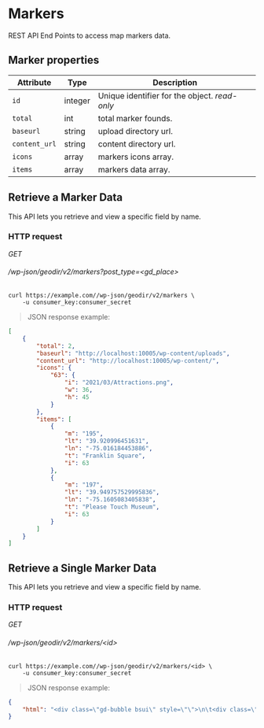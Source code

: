 # Markers #
REST API End Points to access map markers data.

## Marker properties ##

| Attribute                     | Type      | Description                                                                                                                          |
| ----------------------------- | --------- | ------------------------------------------------------------------------------------------------------------------------------------ |
| `id`                          | integer   | Unique identifier for the object. <i class="label label-info">read-only</i>                                                          |
| `total`                        | int    | total marker founds.|
| `baseurl`                      | string    | upload directory url. |
| `content_url`                | string | content directory url.|
| `icons`                | array | markers icons array.|
| `items`                | array | markers data array.|

## Retrieve a Marker Data ##

This API lets you retrieve and view a specific field by name.

### HTTP request ###

<div class="api-endpoint">
	<div class="endpoint-data">
		<i class="label label-get">GET</i>
		<h6>/wp-json/geodir/v2/markers?post_type=&lt;gd_place&gt;</h6>
	</div>
</div>

```shell
curl https://example.com//wp-json/geodir/v2/markers \
	-u consumer_key:consumer_secret
```

> JSON response example:

```json
[
    {
        "total": 2,
        "baseurl": "http://localhost:10005/wp-content/uploads",
        "content_url": "http://localhost:10005/wp-content/",
        "icons": {
            "63": {
                "i": "2021/03/Attractions.png",
                "w": 36,
                "h": 45
            }
        },
        "items": [
            {
                "m": "195",
                "lt": "39.920996451631",
                "ln": "-75.016184453886",
                "t": "Franklin Square",
                "i": 63
            },
            {
                "m": "197",
                "lt": "39.949757529995836",
                "ln": "-75.1605083405838",
                "t": "Please Touch Museum",
                "i": 63
            }
        ]
    }
]
```

## Retrieve a Single Marker Data ##

This API lets you retrieve and view a specific field by name.

### HTTP request ###

<div class="api-endpoint">
	<div class="endpoint-data">
		<i class="label label-get">GET</i>
		<h6>/wp-json/geodir/v2/markers/&lt;id&gt;</h6>
	</div>
</div>

```shell
curl https://example.com//wp-json/geodir/v2/markers/<id> \
	-u consumer_key:consumer_secret
```

> JSON response example:

```json
{
    "html": "<div class=\"gd-bubble bsui\" style=\"\">\n\t<div class=\"gd-bubble-inside\">\n\t\t<div class=\"geodir-bubble_desc\">\n\t\t\t<div class=\"geodir-post-title bsui sdel-3ab4ade6\" >\t\t<h4 class=\"geodir-entry-title  h5 \">\n\t\t\t<a href=\"http://localhost:10005/places/united-states/pennsylvania/philadelphia/attractions/please-touch-museum/\" class=\"\" title=\"View: Please Touch Museum\">Please Touch Museum</a>\n\t\t</h4>\n\t\t</div>\n\t\t\t<div class=\"geodir-bubble_image pb-2\">\n\t\t\t\t<div class=\"geodir-post-slider bsui sdel-54815a97\" ><div class=\" geodir-image-container geodir-image-sizes-medium_large   \" >\n\t\n\t\t\t\t<div class=\"geodir-images geodir-images-n-1 geodir-images-image carousel-inner  \"><div class='carousel-item  active' ><a href='http://localhost:10005/places/united-states/pennsylvania/philadelphia/attractions/please-touch-museum/' class='geodir-link-image embed-has-action embed-responsive embed-responsive-16by9 d-block'><img src=\"http://localhost:10005/wp-content/uploads/2022/07/2.png\" alt=\"2\" width=\"600\" height=\"400\" class=\"align size-medium_large geodir-image-102 embed-responsive-item embed-item-cover-xy  w-100 p-0 m-0 mw-100 border-0\" srcset=\"http://localhost:10005/wp-content/uploads/2022/07/2.png 600w, http://localhost:10005/wp-content/uploads/2022/07/2-300x200.png 300w\" sizes=\"(max-width: 600px) 100vw, 600px\" /><i class=\"fas fa-link\" aria-hidden=\"true\"></i></a></div>\t\t</div>\n\n\n\t\t\n\t\t</div>\n</div>\n\t\t\t</div>\n\t\t\t<div class=\"geodir-bubble-meta-top clearfix\">\n\t\t\t\t<div class=\"geodir-post-rating bsui sdel-a61cd2d5\" ><div class=\"geodir_post_meta gd-rating-info-wrap  float-left mr-2  geodir-post-rating-value-0\" data-rating=\"0\">        <div class=\"gd-list-rating-stars d-inline-block\">\n           <div class=\"gd-rating-outer-wrap gd-rating-output-wrap d-flex d-flex justify-content-between flex-nowrap w-100\">\t\t\t<div class=\"gd-rating gd-rating-output gd-rating-type-font-awesome\">\n\t\t\t<span class=\"gd-rating-wrap d-inline-flex position-relative \" title=\"No rating yet!\">\n\t\t\t\t<span class=\"gd-rating-foreground position-absolute text-nowrap overflow-hidden\" style='width:0%;  color:#ff9900; '>\n\t\t\t\t<i class=\"fas fa-star fa-fw\" aria-hidden=\"true\" ></i><i class=\"fas fa-star fa-fw\" aria-hidden=\"true\" ></i><i class=\"fas fa-star fa-fw\" aria-hidden=\"true\" ></i><i class=\"fas fa-star fa-fw\" aria-hidden=\"true\" ></i><i class=\"fas fa-star fa-fw\" aria-hidden=\"true\" ></i>\t\t\t\t</span>\n\t\t\t\t<span class=\"gd-rating-background\" style='color:#afafaf;'>\n\t\t\t\t<i class=\"fas fa-star fa-fw\" aria-hidden=\"true\" ></i><i class=\"fas fa-star fa-fw\" aria-hidden=\"true\" ></i><i class=\"fas fa-star fa-fw\" aria-hidden=\"true\" ></i><i class=\"fas fa-star fa-fw\" aria-hidden=\"true\" ></i><i class=\"fas fa-star fa-fw\" aria-hidden=\"true\" ></i>\t\t\t\t</span>\n\t\t\t</span>\n\t\t\t\t\t\t\t</div>\n\t\t\t</div>        </div>\n        </div></div>\n\t\t\t\t<div class=\"geodir-post-fav bsui sdel-c4bb63e4\" ><div class=\"geodir_post_meta gd-fav-info-wrap  float-right ml-2  gd-fav-hide-text \" >\t\t<span class=\"gd-list-favorite\">\n\t\t\t<span class=\"geodir-addtofav favorite_property_197  h6\">\n\t<a href=\"javascript:void(0);\" title=\"Add to Favorites\"  class=\"geodir-addtofav-icon\"  data-color-on=\"#e84739\"  data-icon=\"fas fa-heart\"  data-color-off=\"grey\"  data-toggle=\"tooltip\"  onclick=\"javascript:window.location.href='http://localhost:10005/wp-login.php'\"  ><i class=\"fas fa-heart\"  style=\"color:grey;\" ></i> <span class=\"geodir-fav-text gv-secondary sr-only\" style=\"\">Favorite</span></a>\n</span>\n\t\t</span>\n\t\t</div></div>\n\t\t\t</div>\n\t\t\t<div class=\"geodir-bubble-meta-side\">\n\t\t\t\t<div class=\"geodir-output-location bsui sdel-deec5859\" ><div class='  d-block geodir-output-location geodir-output-location-mapbubble' style='' ><div class=\"geodir_post_meta  list-group-item list-group-item-action  geodir-field-post_title\"><span class=\"geodir_post_meta_icon geodir-i-text\" style=\"\"><i class=\"fas fa-minus fa-fw\" aria-hidden=\"true\"></i> <span class=\"geodir_post_meta_title \" >Place Title: </span></span>Please Touch Museum</div><div class=\"geodir_post_meta  list-group-item list-group-item-action  geodir-field-address\" itemscope itemtype=\"http://schema.org/PostalAddress\"><span class=\"geodir_post_meta_icon geodir-i-address\" style=\"\"><i class=\"fas fa-map-marker-alt fa-fw\" aria-hidden=\"true\"></i> <span class=\"geodir_post_meta_title \" >Address: </span></span><span itemprop=\"streetAddress\">1200 Sansom St</span><br>   <span itemprop=\"addressLocality\">Philadelphia</span><br> <span itemprop=\"addressRegion\">Pennsylvania</span><br> <span itemprop=\"postalCode\">19107</span><br> <span itemprop=\"addressCountry\">United States</span></div><div class=\"geodir_post_meta  list-group-item list-group-item-action  geodir-field-phone\"><span class=\"geodir_post_meta_icon geodir-i-phone\" style=\"\"><i class=\"fas fa-phone fa-fw\" aria-hidden=\"true\"></i> <span class=\"geodir_post_meta_title \" >Phone: </span></span><a href=\"tel:2227771111\">(222) 777-1111</a></div></div></div>\n\t\t\t</div>\n\t\t</div>\n\t</div>\n</div>"
}
```